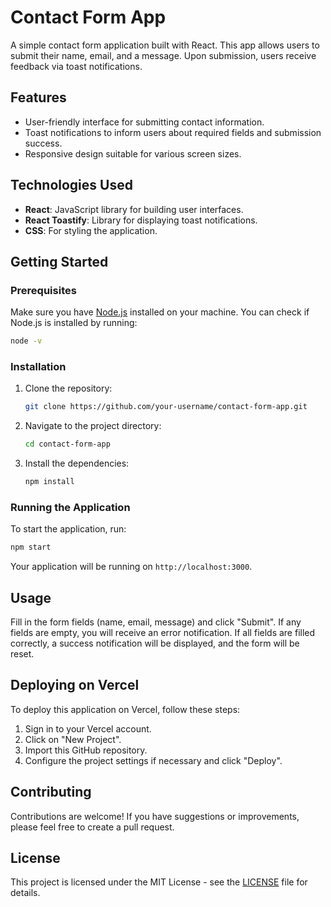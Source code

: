 # Contact Form App

A simple contact form application built with React. This app allows users to submit their name, email, and a message. Upon submission, users receive feedback via toast notifications.

## Features

- User-friendly interface for submitting contact information.
- Toast notifications to inform users about required fields and submission success.
- Responsive design suitable for various screen sizes.

## Technologies Used

- **React**: JavaScript library for building user interfaces.
- **React Toastify**: Library for displaying toast notifications.
- **CSS**: For styling the application.

## Getting Started

### Prerequisites

Make sure you have [Node.js](https://nodejs.org/) installed on your machine. You can check if Node.js is installed by running:

```bash
node -v
```

### Installation

1. Clone the repository:

   ```bash
   git clone https://github.com/your-username/contact-form-app.git
   ```

2. Navigate to the project directory:

   ```bash
   cd contact-form-app
   ```

3. Install the dependencies:

   ```bash
   npm install
   ```

### Running the Application

To start the application, run:

```bash
npm start
```

Your application will be running on `http://localhost:3000`.

## Usage

Fill in the form fields (name, email, message) and click "Submit". If any fields are empty, you will receive an error notification. If all fields are filled correctly, a success notification will be displayed, and the form will be reset.

## Deploying on Vercel

To deploy this application on Vercel, follow these steps:

1. Sign in to your Vercel account.
2. Click on "New Project".
3. Import this GitHub repository.
4. Configure the project settings if necessary and click "Deploy".

## Contributing

Contributions are welcome! If you have suggestions or improvements, please feel free to create a pull request.

## License

This project is licensed under the MIT License - see the [LICENSE](LICENSE) file for details.
